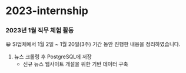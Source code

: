 # 2023-internship
### 2023년 1월 직무 체험 활동
😀 SI업체에서 1월 2일 ~ 1월 20일(3주) 기간 동안 진행한 내용을 정리하였습니다.

1. 뉴스 크롤링 후 PostgreSQL에 저장
    - 신규 뉴스 웹사이트 개설을 위한 기반 데이터 구축
